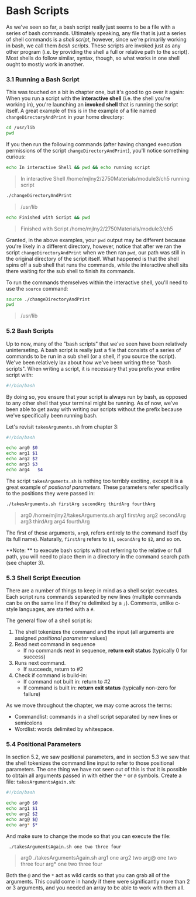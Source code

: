 # Bash Scripts

As we've seen so far, a bash script really just seems to be a file with a series of bash commands. Ultimately speaking, any file that is just a series of shell commands is a *shell script*, however, since we're primarily working in bash, we call them *bash scripts*. These scripts are invoked just as any other program (i.e. by providing the shell a full or relative path to the script). Most shells do follow similar, syntax, though, so what works in one shell ought to mostly work in another. 

### 3.1 Running a Bash Script

This was touched on a bit in chapter one, but it's good to go over it again: When you run a script with the **interactive shell** (i.e. the shell you're working in),  you're launching an **invoked shell** that is running the script itself. A great example of this is in the example of a file named `changeDirectoryAndPrint` in your home directory: 

```bash
cd /usr/lib
pwd
```

If you then run the following commands (after having changed execution permissions of the script `changeDirectoryAndPrint`), you'll notice something curious: 

```bash
echo In interactive Shell && pwd && echo running script
```

> In interactive Shell
> /home/mjlny2/2750Materials/module3/ch5
> running script

```bash
./changeDirectoryAndPrint
```

> /usr/lib

```bash
echo Finished with Script && pwd
```

> Finished with Script
> /home/mjlny2/2750Materials/module3/ch5

Granted, in the above examples, your `pwd` output may be different because you're likely in a different directory, however, notice that after we ran the script `changeDirectoryAndPrint` when we then ran `pwd`, our path was still in the original directory of the script itself. What happened is that the shell spins off a sub shell that runs the commands, while the interactive shell sits there waiting for the sub shell to finish its commands. 

To run the commands themselves within the interactive shell, you'll need to use the `source` command: 

```bash
source ./changeDirectoryAndPrint
pwd
```

> /usr/lib



### 5.2 Bash Scripts

Up to now, many of the "bash scripts" that we've seen have been relatively uninterseting. A bash script is really just a file that consists of a series of commands to be run in a sub shell (or a shell, if you source the script). We've been relatively lax about how we've been writing these "bash scripts". When writing a script, it is necessary that you prefix your entire script with: 

```bash
#!/bin/bash
```

By doing so, you ensure that your script is always run by bash, as opposed to any other shell that your terminal might be running. As of now, we've been able to get away with writing our scripts without the prefix because we've specifically been running bash. 

Let's revisit `takesArguments.sh` from chapter 3: 

```bash
#!/bin/bash

echo arg0 $0
echo arg1 $1
echo arg2 $2
echo arg3 $3
echo arg4	$4
```

The script `takesArguments.sh` is nothing too terribly exciting, except it is a great example of *postional parameters*. These parameters refer specifically to the positions they were passed in: 

```bash
./takesArguments.sh firstArg secondArg thirdArg fourthArg
```

> arg0 /home/mjlny2/takesArguments.sh
> arg1 firstArg
> arg2 secondArg
> arg3 thirdArg
> arg4 fourthArg

The first of these arguments, `arg0`, refers entirely to the command itself (by its full name). Naturally, `firstArg` refers to `$1`, `secondArg` to `$2`, and so on. 

**Note: ** to execute bash scripts without referring to the relative or full path, you will need to place them in a directory in the command search path (see chapter 3). 



### 5.3 Shell Script Execution 

There are a number of things to keep in mind as a shell script executes. Each script runs commands separated by new lines (multiple commands can be on the same line if they're delimited by a `;`). Comments, unlike c-style languages, are started with a `#`. 

The general flow of a shell script is: 

1. The shell tokenizes the command and the input (all arguments are assigned *positional parameter* values)
2. Read next command in sequence
   - If no commands next in sequence, **return exit status** (typically 0 for success)
3. Runs next command.
   - If succeeds, return to #2
4. Check if command is build-in: 
   - If command not built in: return to #2
   - If command is built in: **return exit status** (typically non-zero for failure)



As we move throughout the chapter, we may come across the terms:

- Commandlist: commands in a shell script separated by new lines or semicolons
- Wordlist: words delimited by whitespace.



### 5.4 Positional Parameters

In section 5.2, we saw positional parameters, and in section 5.3 we saw that the shell tokenizes the command line input to refer to those positional parameters. The one thing we have not seen out of this is that it is possible to obtain all arguments passed in with either the `*` or `@` symbols. Create a file: `takesArgumentsAgain.sh`: 

```bash
#!/bin/bash

echo arg0 $0
echo arg1 $1
echo arg2 $2
echo arg@ $@
echo arg* $*
```

And make sure to change the mode so that you can execute the file: 

```bash
 ./takesArgumentsAgain.sh one two three four
```

> arg0 ./takesArgumentsAgain.sh
> arg1 one
> arg2 two
> arg@ one two three four
> arg* one two three four

Both the `@` and the `*` act as wild cards so that you can grab all of the arguments. This could come in handy if there were significantly more than 2 or 3 arguments, and you needed an array to be able to work with them all. 

